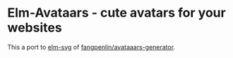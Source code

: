 # Elm-Avataars - cute avatars for your websites
This a port to [elm-svg](https://package.elm-lang.org/packages/elm/svg/latest) of [fangpenlin/avataaars-generator](https://github.com/fangpenlin/avataaars-generator).
